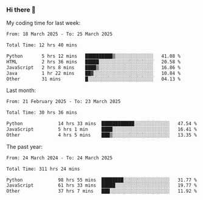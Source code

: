 ### Hi there 👋

My coding time for last week:

<!--START_SECTION:week-->

```txt
From: 18 March 2025 - To: 25 March 2025

Total Time: 12 hrs 40 mins

Python       5 hrs 12 mins   ██████████▒░░░░░░░░░░░░░░   41.08 %
HTML         2 hrs 36 mins   █████░░░░░░░░░░░░░░░░░░░░   20.58 %
JavaScript   2 hrs 8 mins    ████▒░░░░░░░░░░░░░░░░░░░░   16.86 %
Java         1 hr 22 mins    ██▓░░░░░░░░░░░░░░░░░░░░░░   10.84 %
Other        31 mins         █░░░░░░░░░░░░░░░░░░░░░░░░   04.13 %
```

<!--END_SECTION:week-->

Last month:

<!--START_SECTION:month-->

```txt
From: 21 February 2025 - To: 23 March 2025

Total Time: 30 hrs 36 mins

Python             14 hrs 33 mins  ████████████░░░░░░░░░░░░░   47.54 %
JavaScript         5 hrs 1 min     ████░░░░░░░░░░░░░░░░░░░░░   16.41 %
Other              4 hrs 5 mins    ███▒░░░░░░░░░░░░░░░░░░░░░   13.35 %
```

<!--END_SECTION:month-->

The past year:

<!--START_SECTION:year-->

```txt
From: 24 March 2024 - To: 24 March 2025

Total Time: 311 hrs 24 mins

Python             98 hrs 55 mins  ████████░░░░░░░░░░░░░░░░░   31.77 %
JavaScript         61 hrs 33 mins  █████░░░░░░░░░░░░░░░░░░░░   19.77 %
Other              37 hrs 7 mins   ███░░░░░░░░░░░░░░░░░░░░░░   11.92 %
```

<!--END_SECTION:year-->
